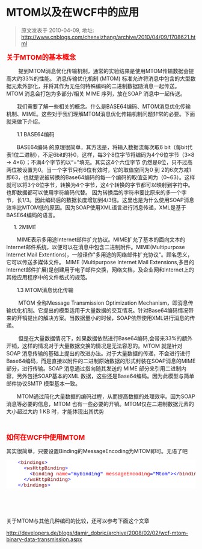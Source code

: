 # MTOM以及在WCF中的应用 
> 原文发表于 2010-04-09, 地址: http://www.cnblogs.com/chenxizhang/archive/2010/04/09/1708621.html 


<p><strong><font color="#ff0000" size="4">关于MTOM的基本概念</font></strong></p> <p>　　 提到MTOM消息优化传输机制，通常的实验结果是使用MTOM传输数据会提高大约33%的性能。 消息传输优化机制 (MTOM) 标准允许将消息中包含的大型数据元素外部化，并将其作为无任何特殊编码的二进制数据随消息一起传送。MTOM 消息会打包为多部分/相关 MIME 序列，放在SOAP 消息中一起传送。 <p>　　我们需要了解一些相关的概念。什么是BASE64编码、MTOM消息优化传输机制、MIME。这些对于我们理解MTOM消息优化传输机制问题非常的必要。下面就来做下介绍。 <p>　　1.1 BASE64编码 <p>　　BASE64编码 的原理很简单，其方法是，将输入数据流每次取6 bit（每bit代表1位二进制），不足6bit的补0，这样，每3个8位字节将编码为4个6位字节（3×8 → 4×6）；不满4个字节的以“=”填充。其实这4个六位字节 仍然是8位，只不过高两位被设置为0。当一个字节只有6位有效时，它的取值空间为0 到 2的6次方减1 即63，也就是说被转换的Base64编码的每一个编码的取值空间为（0~63）。这样就可以将3个8位字节，转换为4个字节，这4个转换的字节都可以映射到字符中。也即数据都可以使用字符编码代替。 因为转换后的字符串要比原来的多一个字节，长1/3。因此编码后的数据长度增加到4/3倍。这里也是为什么使用SOAP消息效率比MTOM低的原因。因为SOAP使用XML语言进行消息传递，XML是基于BASE64编码的语言。 <p>&nbsp;&nbsp;&nbsp;&nbsp; 1. 2MIME <p>　　MIME表示多用途Internet邮件扩允协议。MIME扩允了基本的面向文本的Internet邮件系统，以便可以在消息中包含二进制附件。MIME(Multipurpose Internet Mail Extentions)，一般译作"多用途的网络邮件扩充协议"。顾名思义，它可以传送多媒体文件。 MIME (Multipurpose Internet Mail Extensions,多目的Internet邮件扩展)是创建用于电子邮件交换，网络文档，及企业网和Internet上的其他应用程序中的文件格式的规范。 <p>　　1.3 MTOM消息优化传输 <p>　　 MTOM 全称Message Transmission Optimization Mechanism，即消息传输优化机制。它提出的模型适用于大量数据的交互情况。针对Base64编码情况带来的开销提出的解决方案。当数据量小的时候，SOAP依然使用XML进行消息的传递。 <p>　　 但是在大量数据情况下，如果数据依然进行Base64编码,会带来33%的额外开销，这样的情况对于大量数据交换的情况是无法容忍的。MTOM 就是针对SOAP 消息传输的基础上提出的改进办法。对于大量数据的传递，不会进行进行Base64编码，而是直接以附件的二进制原始数据的形式封装在SOAP消息的MIME 部分，进行传输。SOAP 消息通过指向随其发送的 MIME 部分来引用二进制内容，另外包括SOAP基本的XML 数据，这些还是Base64编码。因为此模型与简单邮件协议SMTP 模型基本一致。 <p>　　MTOM通过简化大量数据的编码过程，从而提高数据的处理效率。因为SOAP消息等必要的信息，MTOM 也有一些必要的开销。MTOM仅在二进制数据元素的大小超过大约 1 KB 时，才能体现出其优势 <p>&nbsp; <p><strong><font color="#ff0000" size="4">如何在WCF中使用MTOM</font></strong> <p>其实很简单，只要设置Binding的MessageEncoding为MTOM即可。无语了吧<pre class="csharpcode">    <span class="kwrd">&lt;</span><span class="html">bindings</span><span class="kwrd">&gt;</span>
      <span class="kwrd">&lt;</span><span class="html">wsHttpBinding</span><span class="kwrd">&gt;</span>
        <span class="kwrd">&lt;</span><span class="html">binding</span> <span class="attr">name</span><span class="kwrd">="mybinding"</span> <span class="attr">messageEncoding</span><span class="kwrd">="Mtom"</span><span class="kwrd">&gt;&lt;/</span><span class="html">binding</span><span class="kwrd">&gt;</span>
      <span class="kwrd">&lt;/</span><span class="html">wsHttpBinding</span><span class="kwrd">&gt;</span>
    <span class="kwrd">&lt;/</span><span class="html">bindings</span><span class="kwrd">&gt;</span></pre>
<p>
<style type="text/css">.csharpcode, .csharpcode pre
{
	font-size: small;
	color: black;
	font-family: consolas, "Courier New", courier, monospace;
	background-color: #ffffff;
	/*white-space: pre;*/
}
.csharpcode pre { margin: 0em; }
.csharpcode .rem { color: #008000; }
.csharpcode .kwrd { color: #0000ff; }
.csharpcode .str { color: #006080; }
.csharpcode .op { color: #0000c0; }
.csharpcode .preproc { color: #cc6633; }
.csharpcode .asp { background-color: #ffff00; }
.csharpcode .html { color: #800000; }
.csharpcode .attr { color: #ff0000; }
.csharpcode .alt 
{
	background-color: #f4f4f4;
	width: 100%;
	margin: 0em;
}
.csharpcode .lnum { color: #606060; }
</style>
</p>
<p>&nbsp;</p>
<p>&nbsp;</p>
<p>关于MTOM与其他几种编码的比较，还可以参考下面这个文章</p>
<p><a href="http://developers.de/blogs/damir_dobric/archive/2008/02/02/wcf-mtom-binary-data-transmission.aspx">http://developers.de/blogs/damir_dobric/archive/2008/02/02/wcf-mtom-binary-data-transmission.aspx</a></p>